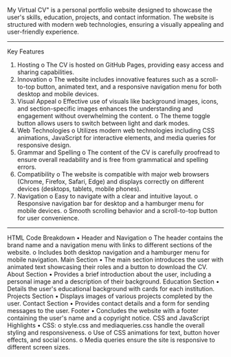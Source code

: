 My Virtual CV" is a personal portfolio website designed to showcase the user's skills, education, projects, and contact information. The website is structured with modern web technologies, ensuring a visually appealing and user-friendly experience.
________________________________________
Key Features
1.	Hosting
o	The CV is hosted on GitHub Pages, providing easy access and sharing capabilities.
2.	Innovation
o	The website includes innovative features such as a scroll-to-top button, animated text, and a responsive navigation menu for both desktop and mobile devices.
3.	Visual Appeal
o	Effective use of visuals like background images, icons, and section-specific images enhances the understanding and engagement without overwhelming the content.
o	The theme toggle button allows users to switch between light and dark modes.
4.	Web Technologies
o	Utilizes modern web technologies including CSS animations, JavaScript for interactive elements, and media queries for responsive design.
5.	Grammar and Spelling
o	The content of the CV is carefully proofread to ensure overall readability and is free from grammatical and spelling errors.
6.	Compatibility
o	The website is compatible with major web browsers (Chrome, Firefox, Safari, Edge) and displays correctly on different devices (desktops, tablets, mobile phones).
7.	Navigation
o	Easy to navigate with a clear and intuitive layout.
o	Responsive navigation bar for desktop and a hamburger menu for mobile devices.
o	Smooth scrolling behavior and a scroll-to-top button for user convenience.
________________________________________
HTML Code Breakdown
•	Header and Navigation
o	The header contains the brand name and a navigation menu with links to different sections of the website.
o	Includes both desktop navigation and a hamburger menu for mobile navigation.
Main Section
•	The main section introduces the user with animated text showcasing their roles and a button to download the CV.
About Section
•	Provides a brief introduction about the user, including a personal image and a description of their background.
Education Section
•	Details the user's educational background with cards for each institution.
Projects Section
•	Displays images of various projects completed by the user.
Contact Section
•	Provides contact details and a form for sending messages to the user.
Footer
•	Concludes the website with a footer containing the user's name and a copyright notice.
CSS and JavaScript Highlights
•	CSS:
o	style.css and mediaqueries.css handle the overall styling and responsiveness.
o	Use of CSS animations for text, button hover effects, and social icons.
o	Media queries ensure the site is responsive to different screen sizes.

